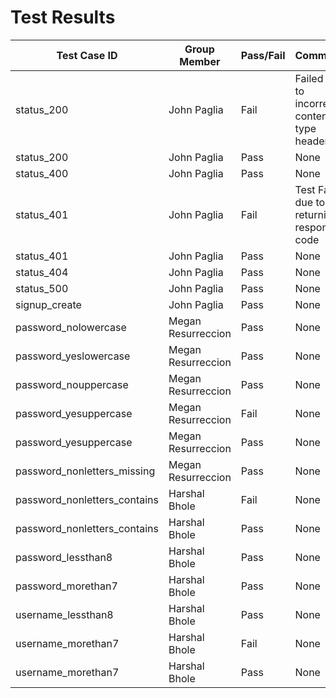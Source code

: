 # Test Results

| Test Case ID                 | Group Member           | Pass/Fail | Comments                                          |
|------------------------------|------------------------|-----------|---------------------------------------------------|
| status_200                   | John Paglia            | Fail      | Failed due to incorrect content-type header       |
| status_200                   | John Paglia            | Pass      | None                                              |
| status_400                   | John Paglia            | Pass      | None                                              |
| status_401                   | John Paglia            | Fail      | Test Failed due to not returning response code    |
| status_401                   | John Paglia            | Pass      | None                                              |
| status_404                   | John Paglia            | Pass      | None                                              |
| status_500                   | John Paglia            | Pass      | None                                              |
| signup_create                | John Paglia            | Pass      | None                                              |
| password_nolowercase         | Megan Resurreccion     | Pass      | None                                              |
| password_yeslowercase        | Megan Resurreccion     | Pass      | None                                              |
| password_nouppercase         | Megan Resurreccion     | Pass      | None                                              |
| password_yesuppercase        | Megan Resurreccion     | Fail      | None                                              |
| password_yesuppercase        | Megan Resurreccion     | Pass      | None                                              |
| password_nonletters_missing  | Megan Resurreccion     | Pass      | None                                              |
| password_nonletters_contains | Harshal Bhole          | Fail      | None                                              |
| password_nonletters_contains | Harshal Bhole          | Pass      | None                                              |
| password_lessthan8           | Harshal Bhole          | Pass      | None                                              |
| password_morethan7           | Harshal Bhole          | Pass      | None                                              |
| username_lessthan8           | Harshal Bhole          | Pass      | None                                              |
| username_morethan7           | Harshal Bhole          | Fail      | None                                              |
| username_morethan7           | Harshal Bhole          | Pass      | None                                              |
